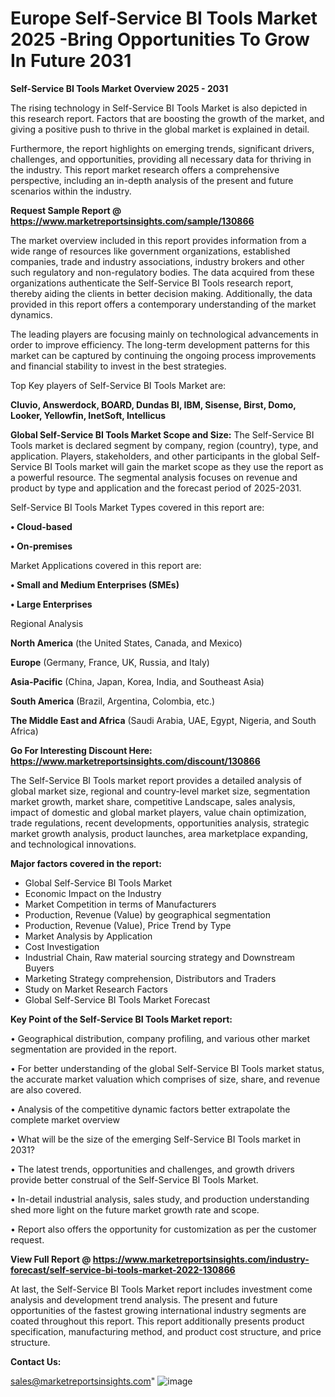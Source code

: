 # Europe Self-Service BI Tools Market 2025 -Bring Opportunities To Grow In Future 2031

<Strong> Self-Service BI Tools Market Overview 2025 - 2031</strong>

The rising technology in Self-Service BI Tools Market is also depicted in this research report. Factors that are boosting the growth of the market, and giving a positive push to thrive in the global market is explained in detail.

Furthermore, the report highlights on emerging trends, significant drivers, challenges, and opportunities, providing all necessary data for thriving in the industry. This report market research offers a comprehensive perspective, including an in-depth analysis of the present and future scenarios within the industry.

<strong>Request Sample Report @ <a href=https://www.marketreportsinsights.com/sample/130866>https://www.marketreportsinsights.com/sample/130866</a></strong>

The market overview included in this report provides information from a wide range of resources like government organizations, established companies, trade and industry associations, industry brokers and other such regulatory and non-regulatory bodies. The data acquired from these organizations authenticate the Self-Service BI Tools research report, thereby aiding the clients in better decision making. Additionally, the data provided in this report offers a contemporary understanding of the market dynamics.

The leading players are focusing mainly on technological advancements in order to improve efficiency. The long-term development patterns for this market can be captured by continuing the ongoing process improvements and financial stability to invest in the best strategies.

Top Key players of Self-Service BI Tools Market are:

<strong>Cluvio, Answerdock, BOARD, Dundas BI, IBM, Sisense, Birst, Domo, Looker, Yellowfin, InetSoft, Intellicus</strong>

<strong><b>Global Self-Service BI Tools Market Scope and Size:</b></strong>
The Self-Service BI Tools market is declared segment by company, region (country), type, and application. Players, stakeholders, and other participants in the global Self-Service BI Tools market will gain the market scope as they use the report as a powerful resource. The segmental analysis focuses on revenue and product by type and application and the forecast period of 2025-2031.

Self-Service BI Tools Market Types covered in this report are:

<strong>• Cloud-based

• On-premises</strong>

Market Applications covered in this report are:

<strong>• Small and Medium Enterprises (SMEs)

• Large Enterprises</strong> 

Regional Analysis

<strong>North America</strong> (the United States, Canada, and Mexico)

<strong>Europe</strong> (Germany, France, UK, Russia, and Italy)

<strong>Asia-Pacific</strong> (China, Japan, Korea, India, and Southeast Asia)

<strong>South America</strong> (Brazil, Argentina, Colombia, etc.)

<strong>The Middle East and Africa</strong> (Saudi Arabia, UAE, Egypt, Nigeria, and South Africa)

<strong>Go For Interesting Discount Here: <a href=https://www.marketreportsinsights.com/discount/130866>https://www.marketreportsinsights.com/discount/130866</a></strong>

The Self-Service BI Tools market report provides a detailed analysis of global market size, regional and country-level market size, segmentation market growth, market share, competitive Landscape, sales analysis, impact of domestic and global market players, value chain optimization, trade regulations, recent developments, opportunities analysis, strategic market growth analysis, product launches, area marketplace expanding, and technological innovations.

<strong><b>Major factors covered in the report:</b></strong>
<ul>
  <li>Global Self-Service BI Tools Market </li>
  <li>Economic Impact on the Industry</li>
  <li>Market Competition in terms of Manufacturers</li>
  <li>Production, Revenue (Value) by geographical segmentation</li>
  <li>Production, Revenue (Value), Price Trend by Type</li>
  <li>Market Analysis by Application</li>
  <li>Cost Investigation</li>
  <li>Industrial Chain, Raw material sourcing strategy and Downstream Buyers</li>
  <li>Marketing Strategy comprehension, Distributors and Traders</li>
  <li>Study on Market Research Factors</li>
  <li>Global Self-Service BI Tools Market Forecast</li>
</ul>

<strong><b>Key Point of the Self-Service BI Tools Market report:</b></strong>

• Geographical distribution, company profiling, and various other market segmentation are provided in the report.

• For better understanding of the global Self-Service BI Tools market status, the accurate market valuation which comprises of size, share, and revenue are also covered.

• Analysis of the competitive dynamic factors better extrapolate the complete market overview

• What will be the size of the emerging Self-Service BI Tools market in 2031?

• The latest trends, opportunities and challenges, and growth drivers provide better construal of the Self-Service BI Tools Market.

• In-detail industrial analysis, sales study, and production understanding shed more light on the future market growth rate and scope.

• Report also offers the opportunity for customization as per the customer request.

<strong><b>View Full Report @ <a href=https://www.marketreportsinsights.com/industry-forecast/self-service-bi-tools-market-2022-130866>https://www.marketreportsinsights.com/industry-forecast/self-service-bi-tools-market-2022-130866</a></b></strong>


At last, the Self-Service BI Tools Market report includes investment come analysis and development trend analysis. The present and future opportunities of the fastest growing international industry segments are coated throughout this report. This report additionally presents product specification, manufacturing method, and product cost structure, and price structure.

<strong>Contact Us:</strong>

sales@marketreportsinsights.com"
![image](https://github.com/user-attachments/assets/d3ea745c-7cd1-4f83-9c2b-842bcd47e58b)
